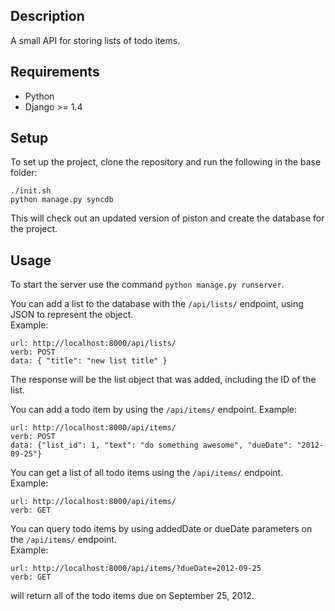 Description
-----------
A small API for storing lists of todo items.

Requirements
------------
  * Python
  * Django >= 1.4

Setup
-----
To set up the project, clone the repository and run the following in the base folder:

```
./init.sh  
python manage.py syncdb
```  

This will check out an updated version of piston and create the database for the project.

Usage
-----
To start the server use the command `python manage.py runserver`.

You can add a list to the database with the `/api/lists/` endpoint, using JSON to represent the object.  
Example:  
```
url: http://localhost:8000/api/lists/  
verb: POST  
data: { "title": "new list title" }
```  
The response will be the list object that was added, including the ID of the list.  

You can add a todo item by using the `/api/items/` endpoint.
Example:  
```
url: http://localhost:8000/api/items/  
verb: POST  
data: {"list_id": 1, "text": "do something awesome", "dueDate": "2012-09-25"}
```  

You can get a list of all todo items using the `/api/items/` endpoint.  
Example:
```
url: http://localhost:8000/api/items/  
verb: GET  
```  

You can query todo items by using addedDate or dueDate parameters on the `/api/items/` endpoint.  
Example:  
```
url: http://localhost:8000/api/items/?dueDate=2012-09-25  
verb: GET  
```  
will return all of the todo items due on September 25, 2012.
